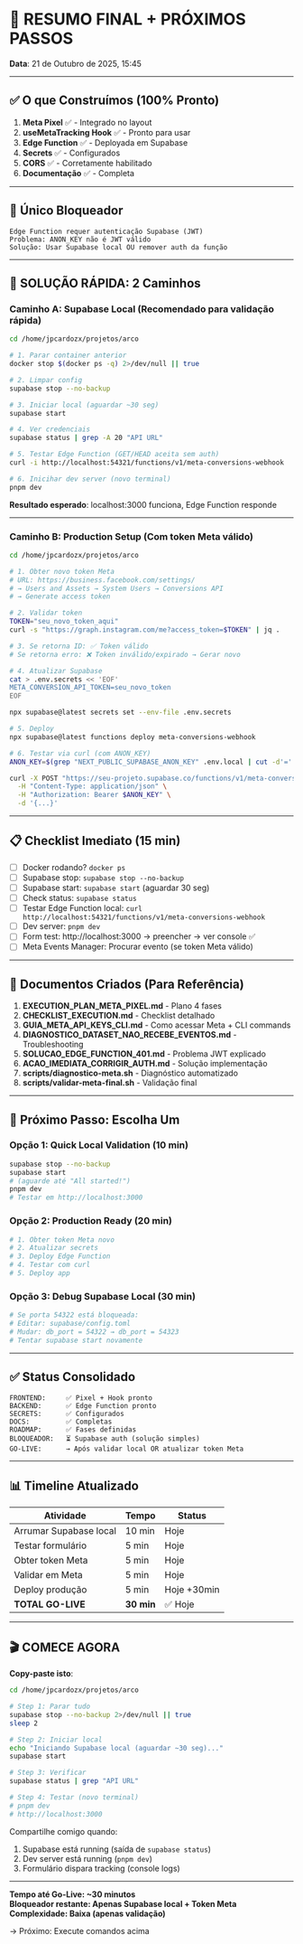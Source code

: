 # 🎯 RESUMO FINAL + PRÓXIMOS PASSOS

**Data**: 21 de Outubro de 2025, 15:45

---

## ✅ O que Construímos (100% Pronto)

1. **Meta Pixel** ✅ - Integrado no layout
2. **useMetaTracking Hook** ✅ - Pronto para usar
3. **Edge Function** ✅ - Deployada em Supabase
4. **Secrets** ✅ - Configurados
5. **CORS** ✅ - Corretamente habilitado
6. **Documentação** ✅ - Completa

---

## 🔴 Único Bloqueador

```
Edge Function requer autenticação Supabase (JWT)
Problema: ANON_KEY não é JWT válido
Solução: Usar Supabase local OU remover auth da função
```

---

## 🚀 SOLUÇÃO RÁPIDA: 2 Caminhos

### Caminho A: Supabase Local (Recomendado para validação rápida)

```bash
cd /home/jpcardozx/projetos/arco

# 1. Parar container anterior
docker stop $(docker ps -q) 2>/dev/null || true

# 2. Limpar config
supabase stop --no-backup

# 3. Iniciar local (aguardar ~30 seg)
supabase start

# 4. Ver credenciais
supabase status | grep -A 20 "API URL"

# 5. Testar Edge Function (GET/HEAD aceita sem auth)
curl -i http://localhost:54321/functions/v1/meta-conversions-webhook

# 6. Inicihar dev server (novo terminal)
pnpm dev
```

**Resultado esperado**: localhost:3000 funciona, Edge Function responde

---

### Caminho B: Production Setup (Com token Meta válido)

```bash
cd /home/jpcardozx/projetos/arco

# 1. Obter novo token Meta
# URL: https://business.facebook.com/settings/
# → Users and Assets → System Users → Conversions API
# → Generate access token

# 2. Validar token
TOKEN="seu_novo_token_aqui"
curl -s "https://graph.instagram.com/me?access_token=$TOKEN" | jq .

# 3. Se retorna ID: ✅ Token válido
# Se retorna erro: ❌ Token inválido/expirado → Gerar novo

# 4. Atualizar Supabase
cat > .env.secrets << 'EOF'
META_CONVERSION_API_TOKEN=seu_novo_token
EOF

npx supabase@latest secrets set --env-file .env.secrets

# 5. Deploy
npx supabase@latest functions deploy meta-conversions-webhook

# 6. Testar via curl (com ANON_KEY)
ANON_KEY=$(grep "NEXT_PUBLIC_SUPABASE_ANON_KEY" .env.local | cut -d'=' -f2)

curl -X POST "https://seu-projeto.supabase.co/functions/v1/meta-conversions-webhook" \
  -H "Content-Type: application/json" \
  -H "Authorization: Bearer $ANON_KEY" \
  -d '{...}'
```

---

## 📋 Checklist Imediato (15 min)

- [ ] Docker rodando? `docker ps`
- [ ] Supabase stop: `supabase stop --no-backup`
- [ ] Supabase start: `supabase start` (aguardar 30 seg)
- [ ] Check status: `supabase status`
- [ ] Testar Edge Function local: `curl http://localhost:54321/functions/v1/meta-conversions-webhook`
- [ ] Dev server: `pnpm dev`
- [ ] Form test: http://localhost:3000 → preencher → ver console ✅
- [ ] Meta Events Manager: Procurar evento (se token Meta válido)

---

## 📱 Documentos Criados (Para Referência)

1. **EXECUTION_PLAN_META_PIXEL.md** - Plano 4 fases
2. **CHECKLIST_EXECUTION.md** - Checklist detalhado
3. **GUIA_META_API_KEYS_CLI.md** - Como acessar Meta + CLI commands
4. **DIAGNOSTICO_DATASET_NAO_RECEBE_EVENTOS.md** - Troubleshooting
5. **SOLUCAO_EDGE_FUNCTION_401.md** - Problema JWT explicado
6. **ACAO_IMEDIATA_CORRIGIR_AUTH.md** - Solução implementação
7. **scripts/diagnostico-meta.sh** - Diagnóstico automatizado
8. **scripts/validar-meta-final.sh** - Validação final

---

## 🎯 Próximo Passo: Escolha Um

### Opção 1: Quick Local Validation (10 min)
```bash
supabase stop --no-backup
supabase start
# (aguarde até "All started!")
pnpm dev
# Testar em http://localhost:3000
```

### Opção 2: Production Ready (20 min)
```bash
# 1. Obter token Meta novo
# 2. Atualizar secrets
# 3. Deploy Edge Function  
# 4. Testar com curl
# 5. Deploy app
```

### Opção 3: Debug Supabase Local (30 min)
```bash
# Se porta 54322 está bloqueada:
# Editar: supabase/config.toml
# Mudar: db_port = 54322 → db_port = 54323
# Tentar supabase start novamente
```

---

## ✅ Status Consolidado

```
FRONTEND:     ✅ Pixel + Hook pronto
BACKEND:      ✅ Edge Function pronto
SECRETS:      ✅ Configurados
DOCS:         ✅ Completas
ROADMAP:      ✅ Fases definidas
BLOQUEADOR:   ⏳ Supabase auth (solução simples)
GO-LIVE:      → Após validar local OR atualizar token Meta
```

---

## 📊 Timeline Atualizado

| Atividade | Tempo | Status |
|-----------|-------|--------|
| Arrumar Supabase local | 10 min | Hoje |
| Testar formulário | 5 min | Hoje |
| Obter token Meta | 5 min | Hoje |
| Validar em Meta | 5 min | Hoje |
| Deploy produção | 5 min | Hoje +30min |
| **TOTAL GO-LIVE** | **30 min** | ✅ Hoje |

---

## 🎬 COMECE AGORA

**Copy-paste isto**:

```bash
cd /home/jpcardozx/projetos/arco

# Step 1: Parar tudo
supabase stop --no-backup 2>/dev/null || true
sleep 2

# Step 2: Iniciar local
echo "Iniciando Supabase local (aguardar ~30 seg)..."
supabase start

# Step 3: Verificar
supabase status | grep "API URL"

# Step 4: Testar (novo terminal)
# pnpm dev
# http://localhost:3000
```

Compartilhe comigo quando:
1. Supabase está running (saída de `supabase status`)
2. Dev server está running (`pnpm dev`)
3. Formulário dispara tracking (console logs)

---

**Tempo até Go-Live: ~30 minutos**  
**Bloqueador restante: Apenas Supabase local + Token Meta**  
**Complexidade: Baixa (apenas validação)**

→ Próximo: Execute comandos acima
